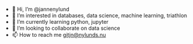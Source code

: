 - 👋 Hi, I’m @jannenylund
- 👀 I’m interested in databases, data science, machine learning, triathlon
- 🌱 I’m currently learning python, jupyter
- 💞️ I’m looking to collaborate on data science
- 📫 How to reach me gitjn@nylunds.nu

<!---
jannenylund/jannenylund is a ✨ special ✨ repository because its `README.md` (this file) appears on your GitHub profile.
You can click the Preview link to take a look at your changes.
--->
